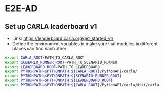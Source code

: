 # E2E-AD

## Set up CARLA leaderboard v1
- Link: https://leaderboard.carla.org/get_started_v1/
- Define the environment variables to make sure that modules in different places can find each other.

```sh
export CARLA_ROOT=PATH_TO_CARLA_ROOT
export SCENARIO_RUNNER_ROOT=PATH_TO_SCENARIO_RUNNER
export LEADERBOARD_ROOT=PATH_TO_LEADERBOARD
export PYTHONPATH=$PYTHONPATH:${CARLA_ROOT}/PythonAPI/carla/
export PYTHONPATH=$PYTHONPATH:${SCENARIO_RUNNER_ROOT}
export PYTHONPATH=$PYTHONPATH:${LEADERBOARD_ROOT}
export PYTHONPATH=$PYTHONPATH:${CARLA_ROOT}/PythonAPI/carla/dist/carla-0.9.10-py3.7-linux-x86_64.egg
```
